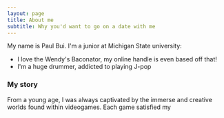 ```yaml
---
layout: page
title: About me
subtitle: Why you'd want to go on a date with me
---
```


My name is Paul Bui. I'm a junior at Michigan State university:

- I love the Wendy's Baconator, my online handle is even based off that!
- I'm a huge drummer, addicted to playing J-pop 



### My story

From a young age, I was always captivated by the immerse and creative worlds found within videogames. Each game satisfied my 
